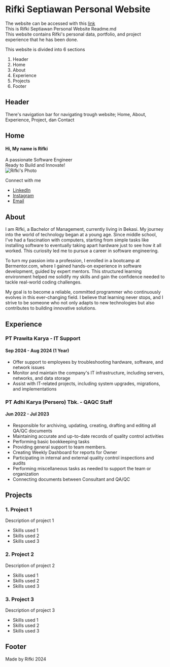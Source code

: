 # Rifki Septiawan Personal Website
The website can be accessed with this [link](https://personal-website-rifki.vercel.app/)  
This is Rifki Septiawan Personal Website Readme.md  
This website contains Rifki's personal data, portfolio, and project experience that he has been done.

This website is divided into 6 sections
1. Header
2. Home
3. About
4. Experience
5. Projects
6. Footer

## Header
There's navigation bar for navigating trough website; Home, About, Experience, Project, dan Contact

## Home
#### Hi, My name is Rifki 
A passionate Software Engineer  
Ready to Build and Innovate!  
![Rifki's Photo](https://github.com/kakarifki/personal-website/blob/master/images/profile_photo.JPG)

Connect with me
- [LinkedIn](https://www.linkedin.com/in/muhammadrifkiseptiawan11/)
- [Instagram](https://www.instagram.com/rifkiseptiawan)
- [Email](mailto:rifkim91@gmail.com)

## About
I am Rifki, a Bachelor of Management, currently living in Bekasi. My journey into the world of technology began at a young age. Since middle school, I've had a fascination with computers, starting from simple tasks like installing software to eventually taking apart hardware just to see how it all worked. This curiosity led me to pursue a career in software engineering.

To turn my passion into a profession, I enrolled in a bootcamp at Bermentor.com, where I gained hands-on experience in software development, guided by expert mentors. This structured learning environment helped me solidify my skills and gain the confidence needed to tackle real-world coding challenges.

My goal is to become a reliable, committed programmer who continuously evolves in this ever-changing field. I believe that learning never stops, and I strive to be someone who not only adapts to new technologies but also contributes to building innovative solutions.

## Experience
### PT Prawita Karya - IT Support
#### Sep 2024 - Aug 2024 (1 Year)
- Offer support to employees by troubleshooting hardware, software, and network issues
- Monitor and maintain the company's IT infrastructure, including servers, networks, and data storage
- Assist with IT-related projects, including system upgrades, migrations, and implementations  
  
### PT Adhi Karya (Persero) Tbk. - QAQC Staff
#### Jun 2022 - Jul 2023
- Responsible for archiving, updating, creating, drafting and editing all QA/QC documents
- Maintaining accurate and up-to-date records of quality control activities
- Performing basic bookkeeping tasks
- Providing general support to team members.
- Creating Weekly Dashboard for reports for Owner
- Participating in internal and external quality control inspections and audits
- Performing miscellaneous tasks as needed to support the team or organization
- Connecting documents between Consultant and QA/QC

## Projects
### 1. Project  1
Description of project 1
- Skills used 1
- Skills used 2
- Skills used 3
### 2. Project  2
Description of project 2
- Skills used 1
- Skills used 2
- Skills used 3
### 3. Project  3
Description of project 3
- Skills used 1
- Skills used 2
- Skills used 3
## Footer
Made by Rifki 2024
